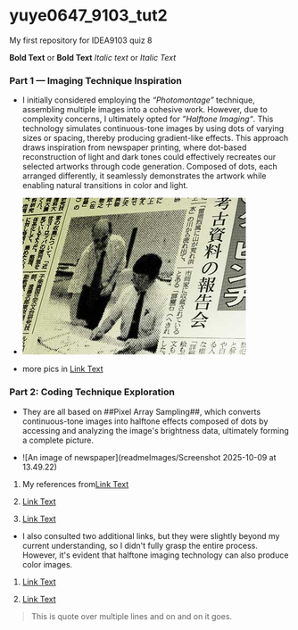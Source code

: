 # yuye0647_9103_tut2
My first repository for IDEA9103 quiz 8

**Bold Text** or __Bold Text__
*Italic text* or _Italic Text_


### Part 1 — Imaging Technique Inspiration 

- I initially considered employing the *“Photomontage”* technique, assembling multiple images into a cohesive work. However, due to complexity concerns, I ultimately opted for *”Halftone Imaging“*. This technology simulates continuous-tone images by using dots of varying sizes or spacing, thereby producing gradient-like effects. This approach draws inspiration from newspaper printing, where dot-based reconstruction of light and dark tones could effectively recreates our selected artworks through code generation. Composed of dots, each arranged differently, it seamlessly demonstrates the artwork while enabling natural transitions in color and light.

- ![An image of newspaper](readmeImages/halftone_plugin_example_newspaper.jpg)

- more pics in [Link Text](https://nullprogram.com/blog/2011/10/13/)

### Part 2: Coding Technique Exploration

- They are all based on ##Pixel Array Sampling##, which converts continuous-tone images into halftone effects composed of dots by accessing and analyzing the image's brightness data, ultimately forming a complete picture.

- ![An image of newspaper](readmeImages/Screenshot 2025-10-09 at 13.49.22)

1. My references from[Link Text](https://editor.p5js.org/chrsgrbr/sketches/mLNDLCYys)

2. [Link Text](https://editor.p5js.org/steffen.reichelt/sketches/HlcVimzBv)

3. [Link Text](https://editor.p5js.org/p5/sketches/Image_Processing:_Pixel_Array)

- I also consulted two additional links, but they were slightly beyond my current understanding, so I didn't fully grasp the entire process. However, it's evident that halftone imaging technology can also produce color images.

1. [Link Text](https://medium.com/@saissi1701/the-art-of-halftone-in-python-how-to-create-subtly-nuanced-images-with-different-techniques-619265604ce8)

2. [Link Text](https://ggcarvalho.dev/posts/imageproc/)

>This is quote
>over multiple lines
>and on and on it goes.